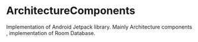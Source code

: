 # ArchitectureComponents
Implementation of Android Jetpack library. Mainly Architecture components , implementation of Room Database.
